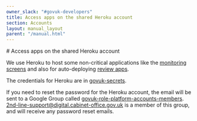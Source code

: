 ```yaml
---
owner_slack: "#govuk-developers"
title: Access apps on the shared Heroku account
section: Accounts
layout: manual_layout
parent: "/manual.html"
---
```


# Access apps on the shared Heroku account

We use Heroku to host some non-critical applications like the [monitoring screens][] and also for auto-deploying [review apps][].

The credentials for Heroku are in [govuk-secrets](https://github.com/alphagov/govuk-secrets/blob/master/pass/2ndline/heroku/heroku.gpg).

If you need to reset the password for the Heroku account, the email will be sent to a Google Group called [govuk-role-platform-accounts-members](https://groups.google.com/a/digital.cabinet-office.gov.uk/g/govuk-role-platform-accounts-members). 2nd-line-support@digital.cabinet-office.gov.uk is a member of this group, and will receive any password reset emails.

[monitoring screens]: screens.html
[review apps]: review-apps.html
